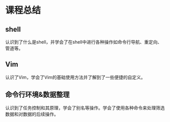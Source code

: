 # 课程总结

## shell

认识到了什么是shell，并学会了在shell中进行各种操作如命令行导航、重定向、管道等。

## Vim

认识了Vim，学会了Vim的基础使用方法并了解到了一些便捷的自定义。

## 命令行环境&数据整理

认识到了任务控制和其原理，学会了别名等操作。学会了使用各种命令来处理筛选数据和对数据的后续操作。


